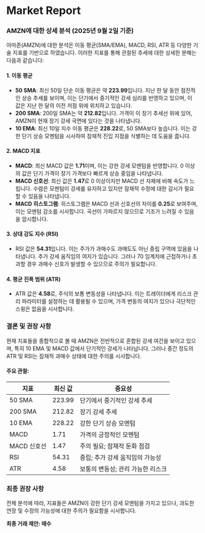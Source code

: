 # Market Report

### AMZN에 대한 상세 분석 (2025년 9월 2일 기준)

아마존(AMZN)에 대한 분석은 이동 평균(SMA/EMA), MACD, RSI, ATR 등 다양한 기술 지표를 기반으로 하였습니다. 이러한 지표를 통해 관찰된 추세에 대한 상세한 분해는 다음과 같습니다:

#### 1. **이동 평균**
   - **50 SMA**: 최신 50일 단순 이동 평균은 약 **223.99**입니다. 지난 한 달 동안 점진적인 상승 추세를 보이며, 이는 단기에서 중기적인 강세 심리를 반영하고 있으며, 이 값은 지난 한 달의 이전 저점 위에 위치하고 있습니다.
   - **200 SMA**: 200일 SMA는 약 **212.82**입니다. 가격이 이 장기 추세선 위에 있어, AMZN이 현재 장기 강세 국면에 있다는 것을 나타냅니다.
   - **10 EMA**: 최신 10일 지수 이동 평균은 **228.22**로, 50 SMA보다 높습니다. 이는 강한 단기 상승 모멘텀을 시사하여 잠재적 진입 지점을 식별하는 데 도움을 줍니다.

#### 2. **MACD 지표**
   - **MACD**: 최신 MACD 값은 **1.71**이며, 이는 강한 강세 모멘텀을 반영합니다. 0 이상의 값은 단기 가격이 장기 가격보다 빠르게 상승 중임을 나타냅니다.
   - **MACD 신호선**: 최신 값은 **1.47**로 0 이상이지만 MACD 선 자체에 비해 속도가 느립니다. 수렴은 모멘텀이 강세를 유지하고 있지만 잠재적 수정에 대한 감시가 필요할 수 있음을 나타냅니다.
   - **MACD 히스토그램**: 히스토그램은 MACD 선과 신호선의 차이를 **0.25**로 보여주며, 이는 모멘텀 감소를 시사합니다. 곡선이 가파르지 않으므로 기조가 느려질 수 있음을 암시합니다.

#### 3. **상대 강도 지수 (RSI)**
   - RSI 값은 **54.31**입니다. 이는 주가가 과매수도 과매도도 아닌 중립 구역에 있음을 나타냅니다. 추가 강세 움직임의 여지가 있습니다. 그러나 70 임계치에 근접하거나 초과할 경우 과매수 신호가 발생할 수 있으므로 주의가 필요합니다.

#### 4. **평균 진폭 범위 (ATR)**
   - ATR 값은 **4.58**로, 주식의 보통 변동성을 나타냅니다. 이는 트레이더에게 리스크 관리 파라미터를 설정하는 데 활용될 수 있으며, 가격 변동의 여지가 있으나 극단적인 스윙은 없음을 시사합니다.

### 결론 및 권장 사항
현재 지표들을 종합적으로 볼 때 AMZN은 전반적으로 혼합된 강세 여건을 보이고 있으며, 특히 10 EMA 및 MACD 값에서 단기적인 강세가 나타납니다. 그러나 중간 정도의 ATR 및 RSI는 잠재적 과매수 상태에 대한 주의를 시사합니다.

#### 주요 관찰:

| 지표                 | 최신 값     | 중요성                                           |
|---------------------|--------------|-------------------------------------------------|
| 50 SMA               | 223.99       | 단기에서 중기적인 강세 추세                     |
| 200 SMA              | 212.82       | 장기 강세 추세                                   |
| 10 EMA              | 228.22       | 강한 단기 상승 모멘텀                           |
| MACD                | 1.71         | 가격의 긍정적인 모멘텀                          |
| MACD 신호선        | 1.47         | 주의 필요; 잠재적 둔화 점검                    |
| RSI                 | 54.31        | 중립; 추가 강세 움직임의 가능성                 |
| ATR                 | 4.58         | 보통의 변동성; 관리 가능한 리스크                |

### 최종 권장 사항
전체 분석에 따라, 지표들은 AMZN이 강한 단기 강세 모멘텀을 가지고 있으나, 과도한 연장 및 수정의 가능성에 대한 주의가 필요함을 시사합니다.

**최종 거래 제안: 매수**
